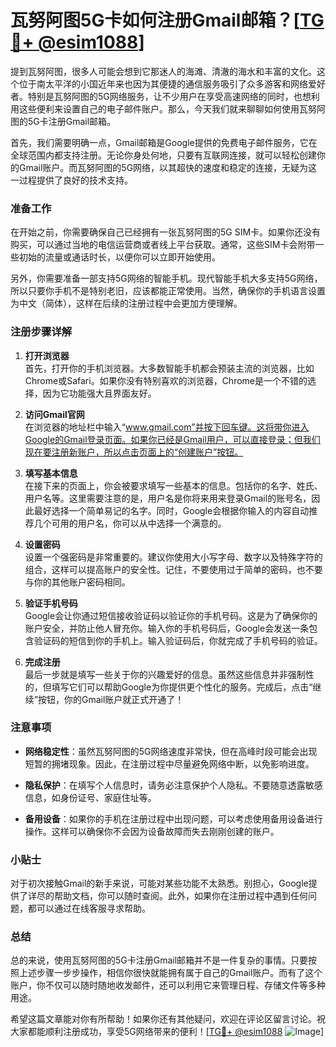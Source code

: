 # 瓦努阿图5G卡如何注册Gmail邮箱？[[TG💪+ @esim1088](https://t.me/s/esim1088)]

提到瓦努阿图，很多人可能会想到它那迷人的海滩、清澈的海水和丰富的文化。这个位于南太平洋的小国近年来也因为其便捷的通信服务吸引了众多游客和网络爱好者。特别是瓦努阿图的5G网络服务，让不少用户在享受高速网络的同时，也想利用这些便利来设置自己的电子邮件账户。那么，今天我们就来聊聊如何使用瓦努阿图的5G卡注册Gmail邮箱。

首先，我们需要明确一点，Gmail邮箱是Google提供的免费电子邮件服务，它在全球范围内都支持注册。无论你身处何地，只要有互联网连接，就可以轻松创建你的Gmail账户。而瓦努阿图的5G网络，以其超快的速度和稳定的连接，无疑为这一过程提供了良好的技术支持。

### 准备工作

在开始之前，你需要确保自己已经拥有一张瓦努阿图的5G SIM卡。如果你还没有购买，可以通过当地的电信运营商或者线上平台获取。通常，这些SIM卡会附带一些初始的流量或通话时长，以便你可以立即开始使用。

另外，你需要准备一部支持5G网络的智能手机。现代智能手机大多支持5G网络，所以只要你手机不是特别老旧，应该都能正常使用。当然，确保你的手机语言设置为中文（简体），这样在后续的注册过程中会更加方便理解。

### 注册步骤详解

1. **打开浏览器**  
   首先，打开你的手机浏览器。大多数智能手机都会预装主流的浏览器，比如Chrome或Safari。如果你没有特别喜欢的浏览器，Chrome是一个不错的选择，因为它功能强大且界面友好。

2. **访问Gmail官网**  
   在浏览器的地址栏中输入“www.gmail.com”并按下回车键。这将带你进入Google的Gmail登录页面。如果你已经是Gmail用户，可以直接登录；但我们现在要注册新账户，所以点击页面上的“创建账户”按钮。

3. **填写基本信息**  
   在接下来的页面上，你会被要求填写一些基本的信息。包括你的名字、姓氏、用户名等。这里需要注意的是，用户名是你将来用来登录Gmail的账号名，因此最好选择一个简单易记的名字。同时，Google会根据你输入的内容自动推荐几个可用的用户名，你可以从中选择一个满意的。

4. **设置密码**  
   设置一个强密码是非常重要的。建议你使用大小写字母、数字以及特殊字符的组合，这样可以提高账户的安全性。记住，不要使用过于简单的密码，也不要与你的其他账户密码相同。

5. **验证手机号码**  
   Google会让你通过短信接收验证码以验证你的手机号码。这是为了确保你的账户安全，并防止他人冒充你。输入你的手机号码后，Google会发送一条包含验证码的短信到你的手机上。输入验证码后，你就完成了手机号码的验证。

6. **完成注册**  
   最后一步就是填写一些关于你的兴趣爱好的信息。虽然这些信息并非强制性的，但填写它们可以帮助Google为你提供更个性化的服务。完成后，点击“继续”按钮，你的Gmail账户就正式开通了！

### 注意事项

- **网络稳定性**：虽然瓦努阿图的5G网络速度非常快，但在高峰时段可能会出现短暂的拥堵现象。因此，在注册过程中尽量避免网络中断，以免影响进度。
  
- **隐私保护**：在填写个人信息时，请务必注意保护个人隐私。不要随意透露敏感信息，如身份证号、家庭住址等。

- **备用设备**：如果你的手机在注册过程中出现问题，可以考虑使用备用设备进行操作。这样可以确保你不会因为设备故障而失去刚刚创建的账户。

### 小贴士

对于初次接触Gmail的新手来说，可能对某些功能不太熟悉。别担心，Google提供了详尽的帮助文档，你可以随时查阅。此外，如果你在注册过程中遇到任何问题，都可以通过在线客服寻求帮助。

### 总结

总的来说，使用瓦努阿图的5G卡注册Gmail邮箱并不是一件复杂的事情。只要按照上述步骤一步步操作，相信你很快就能拥有属于自己的Gmail账户。而有了这个账户，你不仅可以随时随地收发邮件，还可以利用它来管理日程、存储文件等多种用途。

希望这篇文章能对你有所帮助！如果你还有其他疑问，欢迎在评论区留言讨论。祝大家都能顺利注册成功，享受5G网络带来的便利！[[TG💪+ @esim1088](https://t.me/s/esim1088) ![Image](https://i.postimg.cc/4NQfJmqS/Snipaste-2025-05-13-00-14-12.png)]